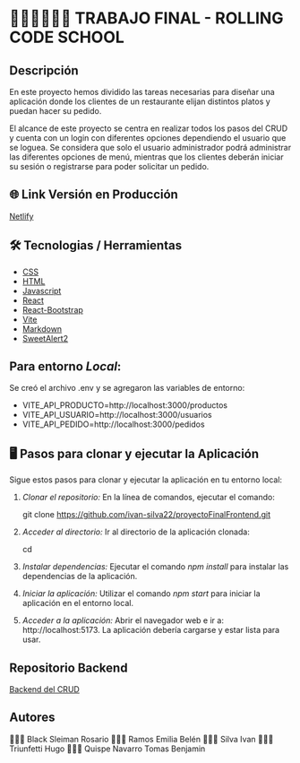# 👩🏿‍🎓👨🏿‍🎓  TRABAJO FINAL - ROLLING CODE SCHOOL 

## Descripción

En este proyecto hemos dividido las tareas necesarias para diseñar una aplicación
donde los clientes de un restaurante elijan distintos platos y puedan hacer su pedido.

El alcance de este proyecto se centra en realizar todos los pasos del CRUD y cuenta con un login con
diferentes opciones dependiendo el usuario que se loguea. 
Se considera que solo el usuario administrador podrá administrar las diferentes opciones de menú, mientras que los clientes deberán iniciar su sesión o registrarse para poder solicitar un pedido.

## 🌐 Link Versión en Producción 

[Netlify]()

## 🛠 Tecnologias / Herramientas 

- [CSS](https://developer.mozilla.org/en-US/docs/Web/CSS)
- [HTML](https://developer.mozilla.org/es/docs/Web/HTML)
- [Javascript](https://www.w3schools.com/js/)
- [React](https://es.legacy.reactjs.org/)
- [React-Bootstrap](https://react-bootstrap.github.io/)
- [Vite](https://vitejs.dev/)
- [Markdown](https://markdown.es/)
- [SweetAlert2](https://sweetalert2.github.io/)

## Para entorno *Local*:

Se creó el archivo .env y se agregaron las variables de entorno:

- VITE_API_PRODUCTO=http://localhost:3000/productos
- VITE_API_USUARIO=http://localhost:3000/usuarios
- VITE_API_PEDIDO=http://localhost:3000/pedidos

## 🖥 Pasos para clonar y ejecutar la Aplicación 

Sigue estos pasos para clonar y ejecutar la aplicación en tu entorno local:

1.  *Clonar el repositorio:* En la línea de comandos, ejecutar el comando:

    git clone https://github.com/ivan-silva22/proyectoFinalFrontend.git
    

2.  *Acceder al directorio:* Ir al directorio de la aplicación clonada:

    
    cd <nombre de la carpeta>
    

3.  *Instalar dependencias:* Ejecutar el comando  *npm install* para instalar las dependencias de la aplicación.  
      

4.  *Iniciar la aplicación:* Utilizar el comando *npm start* para iniciar la aplicación en el entorno local.
    

5.  *Acceder a la aplicación:* Abrir el navegador web e ir a: http://localhost:5173. La aplicación debería cargarse y estar lista para usar.

## Repositorio Backend

[Backend del CRUD ]()

## Autores
👩🏼‍💻 Black Sleiman Rosario
👩🏼‍💻 Ramos Emilia Belén
👨🏼‍💻 Silva Ivan
👨🏼‍💻 Triunfetti Hugo
👨🏼‍💻 Quispe Navarro Tomas Benjamin

